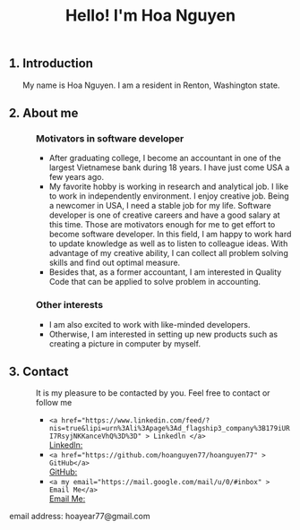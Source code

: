 <!DOCTYPE html>
<html>

<head>
	<meta charset="utf-8">
	<meta name="viewport" content="width=device-width">
	<title>Hello</title>
	<link href="style.css" rel="stylesheet" type="text/css" />
</head>

<body>
	<header>
		<h1>Hello! I'm Hoa Nguyen</h1>
	</header>
	<main>
		<ol>
<h2><li> Introduction </li></h2>
    <p>My name is Hoa Nguyen. I am a resident in Renton, Washington state. </p>
     
<h2><li> About me</li></h2> 
	<ol>
	   <h3> Motivators in software developer</h3>
	   <ul>
		   <li>After graduating college, I become an accountant in one of the largest Vietnamese bank during 18 years. I have just come USA a few years ago. </li>   
		   <li>My favorite hobby is working in research and analytical job. I like to work in independently environment. I enjoy creative job. Being a newcomer in USA, I   need a stable job for my life. Software developer is one of creative careers and have a good salary at this time. Those are motivators enough for me to get effort to become software developer. In this field, I am happy to work hard to update knowledge as well as to listen to colleague ideas. With advantage of my creative ability, I can collect all problem solving skills and find out optimal measure.</li>
		   <li>Besides that, as a former accountant, I am interested in Quality Code that can be applied to solve problem in accounting.</li>
	   </ul>
	   <h3> Other interests</h3>
	   <ul>
		   <li>I am also excited to work with like-minded developers.</li> 
		   <li>Otherwise, I am interested in setting up new products such as creating a picture in computer by myself.</li>
	   </ul>
	</ol>
       
<h2><li>Contact </li> </h2>
     
 <ul>    
  <p>It is my pleasure to be contacted by you. Feel free to contact or follow me</p>
    <ul>
        <li> <div class="code-block"><code>&lt;a href="https://www.linkedin.com/feed/?nis=true&lipi=urn%3Ali%3Apage%3Ad_flagship3_company%3B179iURI7RsyjNKKanceVhQ%3D%3D" &gt; Linkedln &lt;/a&gt;</code></div>     
<a href="">Linkedln:</a><br> </li>
         
   <li><div class="code-block"><code>&lt;a href="https://github.com/hoanguyen77/hoanguyen77" &gt; GitHub&lt;/a&gt;</code></div>     
<a href="">GitHub:</a><br> </li>
         
<li><div class="code-block"><code>&lt;a my email="https://mail.google.com/mail/u/0/#inbox" &gt; Email Me&lt;/a&gt;</code></div>     
<a href="">Email Me:</a><br> 
	    </li>   
    </ul>
    </ul>
	</ol>
		
<footer>
		<p>email address: hoayear77@gmail.com</p>
</footer>
   	<script src="script.js">
	</script>
</body>

</html>
